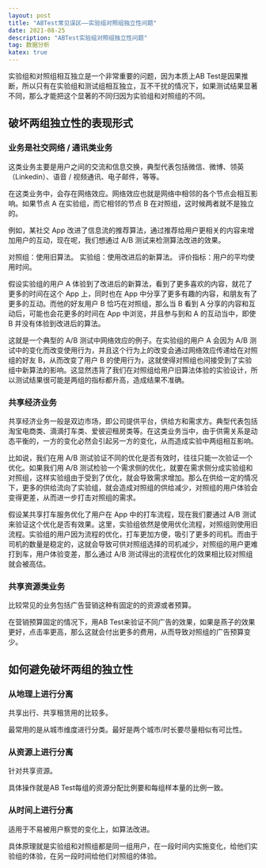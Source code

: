 ```yaml
---
layout: post
title: "ABTest常见误区——实验组对照组独立性问题"
date: 2021-08-25
description: "ABTest实验组对照组独立性问题"
tag: 数据分析
katex: true
---
```


实验组和对照组相互独立是一个非常重要的问题，因为本质上AB Test是因果推断，所以只有在实验组和测试组相互独立，互不干扰的情况下，如果测试结果显著不同，那么才能把这个显著的不同归因为实验组和对照组的不同。

## 破坏两组独立性的表现形式

### 业务是社交网络 / 通讯类业务

这类业务主要是用户之间的交流和信息交换，典型代表包括微信、微博、领英（Linkedin）、语音 / 视频通讯、电子邮件，等等。

在这类业务中，会存在网络效应。网络效应也就是网络中相邻的各个节点会相互影响。如果节点 A 在实验组，而它相邻的节点 B 在对照组，这时候两者就不是独立的。

例如，某社交 App 改进了信息流的推荐算法，通过推荐给用户更相关的内容来增加用户的互动，现在呢，我们想通过 A/B 测试来检测算法改进的效果。

对照组：使用旧算法。
实验组：使用改进后的新算法。
评价指标：用户的平均使用时间。

假设实验组的用户 A 体验到了改进后的新算法，看到了更多喜欢的内容，就花了更多的时间在这个 App 上，同时也在 App 中分享了更多有趣的内容，和朋友有了更多的互动。而他的好友用户 B 恰巧在对照组，那么当 B 看到 A 分享的内容和互动后，可能也会花更多的时间在 App 中浏览，并且参与到和 A 的互动当中，即使 B 并没有体验到改进后的算法。

这就是一个典型的 A/B 测试中网络效应的例子。在实验组的用户 A 会因为 A/B 测试中的变化而改变使用行为，并且这个行为上的改变会通过网络效应传递给在对照组的好友 B，从而改变了用户 B 的使用行为，这就使得对照组也间接受到了实验组中新算法的影响。这显然违背了我们在对照组给用户旧算法体验的实验设计，所以测试结果很可能是两组的指标都升高，造成结果不准确。

### 共享经济业务

共享经济业务一般是双边市场，即公司提供平台，供给方和需求方。典型代表包括淘宝电商类、滴滴打车类、爱彼迎租房类等。在这类业务当中，由于供需关系是动态平衡的，一方的变化必然会引起另一方的变化，从而造成实验中两组相互影响。

比如说，我们在用 A/B 测试验证不同的优化是否有效时，往往只能一次验证一个优化。如果我们用 A/B 测试检验一个需求侧的优化，就要在需求侧分成实验组和对照组，这样实验组由于受到了优化，就会导致需求增加。那么在供给一定的情况下，更多的供给流向了实验组，就会造成对照组的供给减少，对照组的用户体验会变得更差，从而进一步打击对照组的需求。

假设某共享打车服务优化了用户在 App 中的打车流程，现在我们要通过 A/B 测试来验证这个优化是否有效果。这里，实验组依然是使用优化流程，对照组则使用旧流程。实验组的用户因为流程的优化，打车更加方便，吸引了更多的司机。而由于司机的数量是稳定的，这就会导致可供对照组选择的司机减少，对照组的用户更难打到车，用户体验变差，那么通过 A/B 测试得出的流程优化的效果相比较对照组就会被高估。

### 共享资源类业务

比较常见的业务包括广告营销这种有固定的的资源或者预算。

在营销预算固定的情况下，用AB Test来验证不同广告的效果，如果是燕子的效果更好，点击率更高，那么这就会付出更多的费用，从而导致对照组的广告预算变少。

## 如何避免破坏两组的独立性

### 从地理上进行分离

共享出行、共享租赁用的比较多。

最常用的是从城市维度进行分类。最好是两个城市/时长要尽量相似有可比性。

### 从资源上进行分离

针对共享资源。

具体操作就是AB Test每组的资源分配比例要和每组样本量的比例一致。

### 从时间上进行分离

适用于不易被用户察觉的变化上，如算法改进。

具体原理就是实验组和对照组都是同一组用户，在一段时间内实施变化，给他们实验组的体验，在另一段时间给他们对照组的体验。

